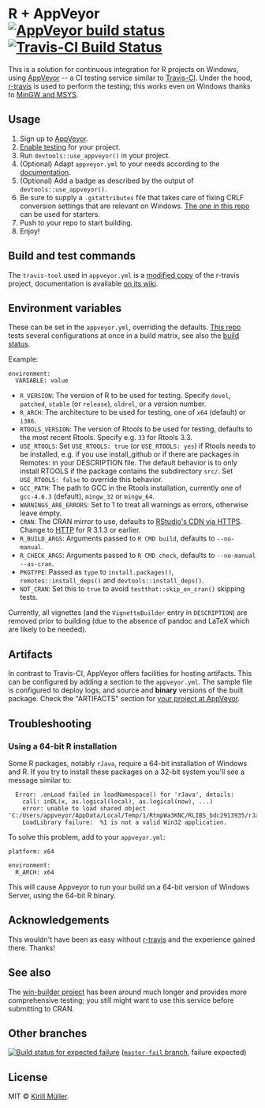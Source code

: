 # R + AppVeyor [![AppVeyor build status](https://ci.appveyor.com/api/projects/status/github/krlmlr/r-appveyor?branch=master&svg=true)](https://ci.appveyor.com/project/krlmlr/r-appveyor/branch/master) [![Travis-CI Build Status](https://travis-ci.org/krlmlr/r-appveyor.svg?branch=master)](https://travis-ci.org/krlmlr/r-appveyor)

This is a solution for continuous integration for R projects on Windows, using [AppVeyor](http://appveyor.com) -- a CI testing service similar to [Travis-CI](http://travis-ci.org).
Under the hood, [r-travis](https://github.com/craigcitro/r-travis) is used to perform the testing; this works even on Windows thanks to [MinGW and MSYS](http://www.mingw.org/).


Usage
-----

1. Sign up to [AppVeyor](http://appveyor.com).
2. [Enable testing](https://ci.appveyor.com/projects/new) for your project.
3. Run `devtools::use_appveyor()` in your project.
4. (Optional) Adapt `appveyor.yml` to your needs according to the [documentation](http://www.appveyor.com/docs/appveyor-yml).
5. (Optional) Add a badge as described by the output of `devtools::use_appveyor()`.
6. Be sure to supply a `.gitattributes` file that takes care of fixing CRLF conversion settings that are relevant on Windows.  [The one in this repo](/.gitattributes) can be used for starters.
7. Push to your repo to start building.
8. Enjoy!


Build and test commands
-----------------------

The `travis-tool` used in `appveyor.yml` is a [modified copy](https://github.com/krlmlr/r-travis) of the r-travis project, documentation is available [on its wiki](https://github.com/craigcitro/r-travis/wiki#configuration-options).



Environment variables
---------------------

These can be set in the `appveyor.yml`, overriding the defaults. [This repo](https://github.com/krlmlr/r-appveyor/blob/master/appveyor.yml#L20) tests several configurations at once in a build matrix, see also the [build status](https://ci.appveyor.com/project/krlmlr/r-appveyor/branch/master).

Example:
```
environment:
  VARIABLE: value
```

- `R_VERSION`: The version of R to be used for testing. Specify `devel`, `patched`, `stable` (or `release`), `oldrel`, or a version number.
- `R_ARCH`: The architecture to be used for testing, one of `x64` (default) or `i386`.
- `RTOOLS_VERSION`: The version of Rtools to be used for testing, defaults to the most recent Rtools. Specify e.g. `33` for Rtools 3.3.
- `USE_RTOOLS`: Set `USE_RTOOLS: true` (or `USE_RTOOLS: yes`) if Rtools needs to be installed, e.g. if you use install_github or if there are packages in Remotes: in your DESCRIPTION file. The default behavior is to only install RTOOLS if the package contains the subdirectory `src/`. Set `USE_RTOOLS: false` to override this behavior.
- `GCC_PATH`: The path to GCC in the Rtools installation, currently one of `gcc-4.6.3` (default), `mingw_32` or `mingw_64`.
- `WARNINGS_ARE_ERRORS`: Set to 1 to treat all warnings as errors, otherwise leave empty.
- `CRAN`: The CRAN mirror to use, defaults to [RStudio's CDN via HTTPS](https://cran.rstudio.com). Change to [HTTP](http://cran.rstudio.com) for R 3.1.3 or earlier.
- `R_BUILD_ARGS`: Arguments passed to `R CMD build`, defaults to `--no-manual`.
- `R_CHECK_ARGS`: Arguments passed to `R CMD check`, defaults to `--no-manual --as-cran`.
- `PKGTYPE`: Passed as `type` to `install.packages()`, `remotes::install_deps()` and `devtools::install_deps()`.
- `NOT_CRAN`: Set this to `true` to avoid `testthat::skip_on_cran()` skipping tests.
 
Currently, all vignettes (and the `VignetteBuilder` entry in `DESCRIPTION`) are removed prior to building (due to the absence of pandoc and LaTeX which are likely to be needed).


Artifacts
---------

In contrast to Travis-CI, AppVeyor offers facilities for hosting artifacts.  This can be configured by adding a section to the `appveyor.yml`.  The sample file is configured to deploy logs, and source and **binary** versions of the built package.  Check the "ARTIFACTS" section for [your project at AppVeyor](https://ci.appveyor.com/projects).


Troubleshooting
---------------

### Using a 64-bit R installation

Some R packages, notably `rJava`, require a 64-bit installation of
Windows and R.  If you try to install these packages on a 32-bit
system you'll see a message similar to:  
```
  Error: .onLoad failed in loadNamespace() for 'rJava', details:
    call: inDL(x, as.logical(local), as.logical(now), ...)
    error: unable to load shared object 'C:/Users/appveyor/AppData/Local/Temp/1/RtmpWa3KNC/RLIBS_bdc2913935/rJava/libs/i386/rJava.dll':
    LoadLibrary failure:  %1 is not a valid Win32 application.
```	
To solve this problem, add to your `appveyor.yml`:  
```
platform: x64

environment:
  R_ARCH: x64
```  
This will cause Appveyor to run your build on a 64-bit version of
Windows Server, using the 64-bit R binary.

Acknowledgements
----------------

This wouldn't have been as easy without [r-travis](https://github.com/craigcitro/r-travis) and the experience gained there. Thanks!


See also
--------

The [win-builder project](http://win-builder.r-project.org/) has been around much longer and provides more comprehensive testing; you still might want to use this service before submitting to CRAN.


Other branches
--------------

[![Build status for expected failure](https://ci.appveyor.com/api/projects/status/github/krlmlr/r-appveyor?branch=master-fail&svg=true)](https://ci.appveyor.com/project/krlmlr/r-appveyor/branch/master-fail) ([`master-fail` branch](https://github.com/krlmlr/r-appveyor/tree/master-fail), failure expected)


License
-------

MIT © [Kirill Müller](https://github.com/krlmlr).
